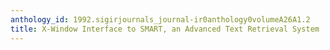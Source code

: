 ```yaml
---
anthology_id: 1992.sigirjournals_journal-ir0anthology0volumeA26A1.2
title: X-Window Interface to SMART, an Advanced Text Retrieval System
---
```

